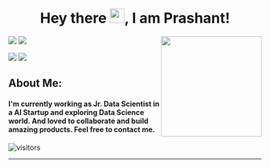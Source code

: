 <!--
**prashantlv/prashantlv** is a ✨ _special_ ✨ repository because its `README.md` (this file) appears on your GitHub profile.

Here are some ideas to get you started:

- 🔭 I’m currently working on ...
- 🌱 I’m currently learning ...
- 👯 I’m looking to collaborate on ...
- 🤔 I’m looking for help with ...
- 💬 Ask me about ...
- 📫 How to reach me: ...
- 😄 Pronouns: ...
- ⚡ Fun fact: ...
-->
<h1 align= "center"><b>Hey there <img src="https://github.com/TheDudeThatCode/TheDudeThatCode/blob/master/Assets/Hi.gif" width="29px">, I am Prashant!</b></h1>

<img align='right' src='https://user-images.githubusercontent.com/5713670/87202985-820dcb80-c2b6-11ea-9f56-7ec461c497c3.gif' width='200"'>

[![](https://img.shields.io/badge/Twitter-prashant3302-blue)](https://twitter.com/G9_Maverick)
[![](https://img.shields.io/badge/LinkedIn-Prashant-blue)](https://www.linkedin.com/in/prashantshukla15)
<!--[![](https://img.shields.io/badge/HackerRank-prashantshukla-brightgreen)](https://www.hackerrank.com/prashantshukla15) -->
[![](https://img.shields.io/badge/Website-prashantshukla.me-important)](https://www.prashant-shukla.me)
[![](https://img.shields.io/badge/Gmail-shukla.prashant689@gmail.com-red)](mailto:shukla.prashant689@gmail.com)

## About Me:
<h4>I'm currently working as Jr. Data Scientist in a AI Startup and exploring Data Science world. And loved to collaborate and build amazing products.
Feel free to contact me.</h4>
<!--
![Prashant's github stats](https://github-readme-stats.vercel.app/api?username=prashantlv&hide=["issues"]&show_icons=true) -->

![visitors](https://visitor-badge.glitch.me/badge?page_id=prashantlv.prashantlv)

---

